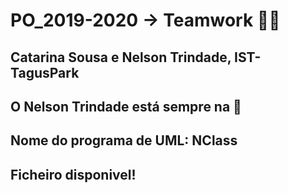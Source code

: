 # PO_2019-2020 -> Teamwork 💯👊
## Catarina Sousa e Nelson Trindade, IST-TagusPark
## O Nelson Trindade está sempre na 🍻
## Nome do programa de UML: NClass
## Ficheiro disponivel!

